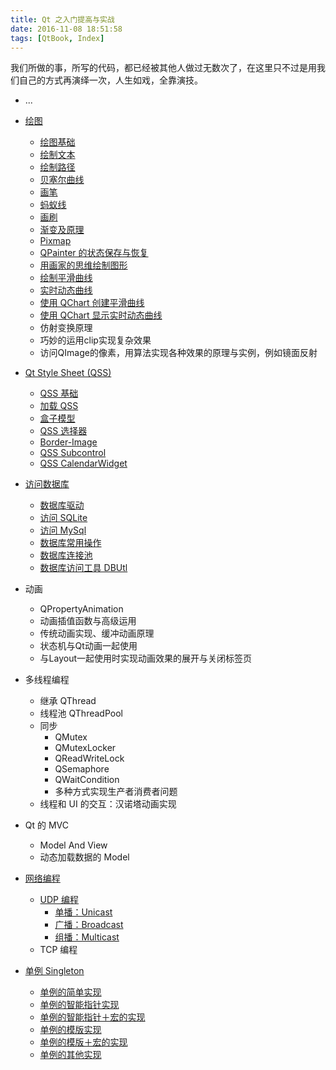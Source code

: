 ```yaml
---
title: Qt 之入门提高与实战
date: 2016-11-08 18:51:58
tags: [QtBook, Index]
---
```


我们所做的事，所写的代码，都已经被其他人做过无数次了，在这里只不过是用我们自己的方式再演绎一次，人生如戏，全靠演技。

<!--more-->

* ...
* [绘图](/qtbook-paint/)
  * [绘图基础](/qtbook-paint-base/)
  * [绘制文本](/qtbook-paint-text/)
  * [绘制路径](/qtbook-paint-path/)
  * [贝塞尔曲线](/qtbook-paint-bezier/)
  * [画笔](/qtbook-paint-pen/)
  * [蚂蚁线](/qtbook-paint-ant/)
  * [画刷](/qtbook-paint-brush/)
  * [渐变及原理](/qtbook-paint-gradient/)
  * [Pixmap](/qtbook-paint-pixmap/)
  * [QPainter 的状态保存与恢复](/qtbook-paint-status/)
  * [用画家的思维绘制图形](/qtbook-paint-artist/)
  * [绘制平滑曲线](/qtbook-paint-smooth-curve/)
  * [实时动态曲线](/qtbook-paint-realtime-curve/)
  * [使用 QChart 创建平滑曲线](/qtbook-paint-smooth-curve-qchart/)
  * [使用 QChart 显示实时动态曲线](/qtbook-paint-realtime-curve-qchart/)
  * 仿射变换原理
  * 巧妙的运用clip实现复杂效果
  * 访问QImage的像素，用算法实现各种效果的原理与实例，例如镜面反射

* [Qt Style Sheet (QSS)](http://qtdebug.com/QSS.html)
  * [QSS 基础](http://qtdebug.com/QSS-Base.html)
  * [加载 QSS](http://qtdebug.com/QSS-Load.html)
  * [盒子模型](http://qtdebug.com/QSS-BoxModel.html)
  * [QSS 选择器](http://qtdebug.com/QSS-Selector.html)
  * [Border-Image](http://qtdebug.com/QSS-BorderImage.html)
  * [QSS Subcontrol](http://qtdebug.com/QSS-Subcontrol.html)
  * [QSS CalendarWidget](http://qtdebug.com/QSS-CalendarWidget.html)

* [访问数据库](http://qtdebug.com/DB.html)
  * [数据库驱动](http://qtdebug.com/DB-Driver.html)
  * [访问 SQLite](http://qtdebug.com/DB-AccessSQLite.html)
  * [访问 MySql](http://qtdebug.com/DB-AccessMySQL.html)
  * [数据库常用操作](http://qtdebug.com/DB-Common.html)
  * [数据库连接池](http://qtdebug.com/DB-ConnectionPool.html)
  * [数据库访问工具 DBUtl](http://qtdebug.com/DB-DBUtil.html)

* 动画
  * QPropertyAnimation
  * 动画插值函数与高级运用
  * 传统动画实现、缓冲动画原理
  * 状态机与Qt动画一起使用
  * 与Layout一起使用时实现动画效果的展开与关闭标签页

* 多线程编程
  * 继承 QThread
  * 线程池 QThreadPool
  * 同步
    * QMutex
    * QMutexLocker
    * QReadWriteLock
    * QSemaphore
    * QWaitCondition
    * 多种方式实现生产者消费者问题
  * 线程和 UI 的交互：汉诺塔动画实现

* Qt 的 MVC
  * Model And View
  * 动态加载数据的 Model

* [网络编程](http://qtdebug.com/Network.html)
  * [UDP 编程](http://qtdebug.com/Network-UDP.html)
    * [单播：Unicast](http://qtdebug.com/Network-UDP-Unicast.html)
    * [广播：Broadcast](http://qtdebug.com/Network-UDP-Broadcast.html)
    * [组播：Multicast](http://qtdebug.com/Network-UDP-Multicast.html)
  * TCP 编程

* [单例 Singleton](/qtbook-singleton/)
  * [单例的简单实现](/qtbook-singleton-1-simple)
  * [单例的智能指针实现](/qtbook-singleton-2-auto-pointer)
  * [单例的智能指针＋宏的实现](/qtbook-singleton-3-auto-pointer-macro)
  * [单例的模版实现](/qtbook-singleton-4-template)
  * [单例的模版＋宏的实现](/qtbook-singleton-5-template-macro)
  * [单例的其他实现](/qtbook-singleton-6-other)

